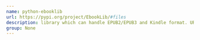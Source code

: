 ```yaml
---
name: python-ebooklib
url: https://pypi.org/project/EbookLib/#files
description: library which can handle EPUB2/EPUB3 and Kindle format. URL : https://pypi.org/project/EbookLib/#files Groups : None
group: None
---
```

